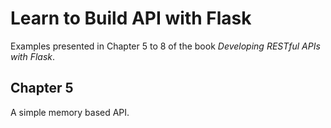 # Learn to Build API with Flask

Examples presented in Chapter 5 to 8 of the book _Developing RESTful APIs with Flask_.

## Chapter 5

A simple memory based API.
